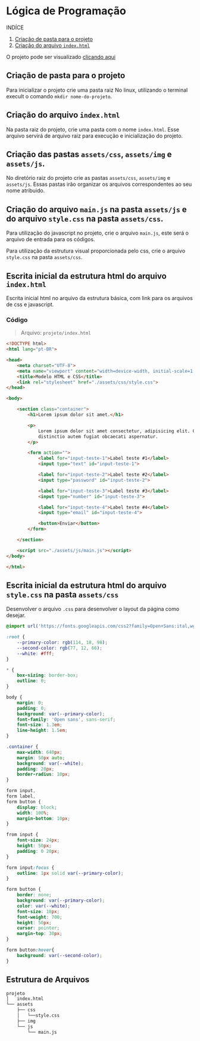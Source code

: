 # Lógica de Programação

INDÍCE

1. [Criação de pasta para o projeto](#criação-de-pasta-para-o-projeto)
2. [Criação do arquivo `index.html`](#criação-do-arquivo-indexhtml)

O projeto pode ser visualizado [clicando aqui](./1_html-and-css-template/)

## Criação de pasta para o projeto

Para inicializar o projeto crie uma pasta raiz No linux, utilizando o terminal execult o comando `mkdir nome-do-projeto`.

## Criação do arquivo `index.html`

Na pasta raiz do projeto, crie uma pasta com o nome `index.html`. Esse arquivo servirá de arquivo raiz para execução e inicialização do projeto.

## Criação das pastas `assets/css`, `assets/img` e `assets/js`.

No diretório raiz do projeto crie as pastas `assets/css`, `assets/img` e `assets/js`. Essas pastas irão organizar os arquivos correspondentes ao seu nome atribuido.

## Criação do arquivo `main.js` na pasta `assets/js` e do arquivo `style.css` na pasta `assets/css`.

Para utilização do javascript no projeto, crie o arquivo `main.js`, este será o arquivo de entrada para os códigos.

Para utilização da estrutura visual proporcionada pelo css, crie o arquivo `style.css` na pasta `assets/css`.

## Escrita inicial da estrutura html do arquivo `index.html`

Escrita inicial html no arquivo da estrutura básica, com link para os arquivos de css e javascript.

### Código

> Arquivo: `projeto/index.html` 

~~~html
<!DOCTYPE html>
<html lang="pt-BR">

<head>
    <meta charset="UTF-8">
    <meta name="viewport" content="width=device-width, initial-scale=1.0">
    <title>Modelo HTML e CSS</title>
    <link rel="stylesheet" href="./assets/css/style.css">
</head>

<body>

    <section class="container">
        <h1>Lorem ipsum dolor sit amet.</h1>

        <p>
            Lorem ipsum dolor sit amet consectetur, adipisicing elit. Corporis quae ab excepturi velit non eius
            distinctio autem fugiat obcaecati aspernatur.
        </p>

        <form action="">
            <label for="input-teste-1">Label teste #1</label>
            <input type="text" id="input-teste-1">

            <label for="input-teste-2">Label teste #2</label>
            <input type="password" id="input-teste-2">

            <label for="input-teste-3">Label teste #3</label>
            <input type="number" id="input-teste-3">

            <label for="input-teste-4">Label teste #4</label>
            <input type="email" id="input-teste-4">

            <button>Enviar</button>
        </form>

    </section>

    <script src="./assets/js/main.js"></script>
</body>

</html>
~~~

## Escrita inicial da estrutura html do arquivo `style.css` na pasta `assets/css`

Desenvolver o arquivo `.css` para desenvolver o layout da página como desejar.

~~~css
@import url('https://fonts.googleapis.com/css2?family=Open+Sans:ital,wght@0,300..800;1,300..800&display=swap');

:root {
    --primary-color: rgb(114, 18, 98);
    --second-color: rgb(77, 12, 66);
    --white: #fff;
}

* {
    box-sizing: border-box;
    outline: 0;
}

body {
    margin: 0;
    padding: 0;
    background: var(--primary-color);
    font-family: 'Open sans', sans-serif;
    font-size: 1.3em;
    line-height: 1.5em;
}

.container {
    max-width: 640px;
    margin: 50px auto;
    background: var(--white);
    padding: 20px;
    border-radius: 10px;
}

form input,
form label,
form button {
    display: block;
    width: 100%;
    margin-bottom: 10px;
}

from input {
    font-size: 24px;
    height: 50px;
    padding: 0 20px;
}

form input:focus {
    outline: 1px solid var(--primary-color);
}

form button {
    border: none;
    background: var(--primary-color);
    color: var(--white);
    font-size: 18px;
    font-weight: 700;
    height: 50px;
    cursor: pointer;
    margin-top: 30px;
}

form button:hover{
    background: var(--second-color);
}
~~~

## Estrutura de Arquivos

~~~txt
projeto
│   index.html
└── assets
    ├── css
    │   └──style.css
    ├── img
    └── js
        └── main.js
~~~
